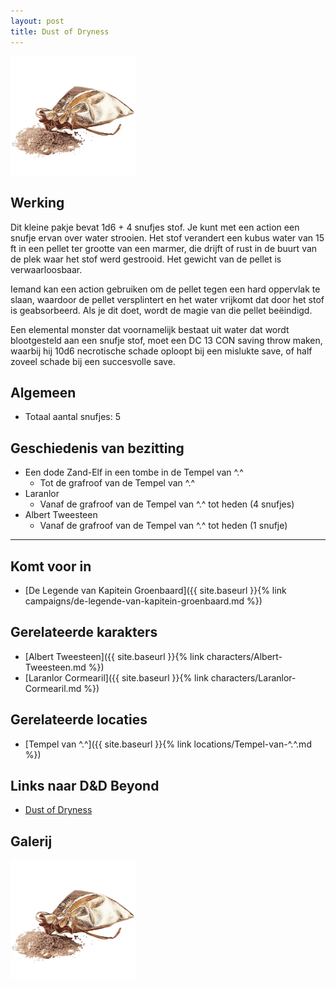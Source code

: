 ```yaml
---
layout: post
title: Dust of Dryness
---
```


<img src="../images/Dust of Dryness.png" alt="Dust of Dryness" width=200>

## Werking
Dit kleine pakje bevat 1d6 + 4 snufjes stof. Je kunt met een action een snufje ervan over water strooien. Het stof verandert een kubus water van 15 ft in een pellet ter grootte van een marmer, die drijft of rust in de buurt van de plek waar het stof werd gestrooid. Het gewicht van de pellet is verwaarloosbaar.

Iemand kan een action gebruiken om de pellet tegen een hard oppervlak te slaan, waardoor de pellet versplintert en het water vrijkomt dat door het stof is geabsorbeerd. Als je dit doet, wordt de magie van die pellet beëindigd.

Een elemental monster dat voornamelijk bestaat uit water dat wordt blootgesteld aan een snufje stof, moet een DC 13 CON saving throw maken, waarbij hij 10d6 necrotische schade oploopt bij een mislukte save, of half zoveel schade bij een succesvolle save.

## Algemeen
* Totaal aantal snufjes: 5

## Geschiedenis van bezitting
* Een dode Zand-Elf in een tombe in de Tempel van ^.^
  * Tot de grafroof van de Tempel van ^.^
* Laranlor
  * Vanaf de grafroof van de Tempel van ^.^ tot heden (4 snufjes)
* Albert Tweesteen
  * Vanaf de grafroof van de Tempel van ^.^ tot heden (1 snufje)

---

## Komt voor in
* [De Legende van Kapitein Groenbaard]({{ site.baseurl }}{% link campaigns/de-legende-van-kapitein-groenbaard.md %})

## Gerelateerde karakters
* [Albert Tweesteen]({{ site.baseurl }}{% link characters/Albert-Tweesteen.md %})
* [Laranlor Cormearil]({{ site.baseurl }}{% link characters/Laranlor-Cormearil.md %})

## Gerelateerde locaties
* [Tempel van ^.^]({{ site.baseurl }}{% link locations/Tempel-van-^.^.md %})

## Links naar D&D Beyond
* [Dust of Dryness](https://www.dndbeyond.com/magic-items/4624-dust-of-dryness)

## Galerij
<img src="../images/Dust of Dryness.png" alt="Dust of Dryness" width=200>